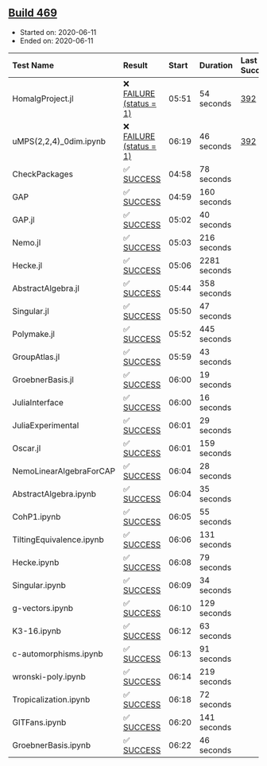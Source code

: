 ## [Build 469](https://oscarci.mathematik.uni-kl.de/job/oscar-julia-1.4/469/)

* Started on: 2020-06-11
* Ended on: 2020-06-11

| Test Name    | Result | Start | Duration | Last Success | First Failure |
|:-------------|:-------|:------|:---------|:-------------|:--------------|
| HomalgProject.jl | ❌ [FAILURE (status = 1)](https://oscarci.mathematik.uni-kl.de/job/oscar-julia-1.4/469/artifact/logs/build-469/HomalgProject.jl.log) | 05:51 | 54 seconds | [392](https://oscarci.mathematik.uni-kl.de/job/oscar-julia-1.4/392/) | [393](https://oscarci.mathematik.uni-kl.de/job/oscar-julia-1.4/393/) |
| uMPS(2,2,4)_0dim.ipynb | ❌ [FAILURE (status = 1)](https://oscarci.mathematik.uni-kl.de/job/oscar-julia-1.4/469/artifact/logs/build-469/uMPS-2-2-4-_0dim.ipynb.log) | 06:19 | 46 seconds | [392](https://oscarci.mathematik.uni-kl.de/job/oscar-julia-1.4/392/) | [393](https://oscarci.mathematik.uni-kl.de/job/oscar-julia-1.4/393/) |
| CheckPackages | ✅ [SUCCESS](https://oscarci.mathematik.uni-kl.de/job/oscar-julia-1.4/469/artifact/logs/build-469/CheckPackages.log) | 04:58 | 78 seconds |  |  |
| GAP | ✅ [SUCCESS](https://oscarci.mathematik.uni-kl.de/job/oscar-julia-1.4/469/artifact/logs/build-469/GAP.log) | 04:59 | 160 seconds |  |  |
| GAP.jl | ✅ [SUCCESS](https://oscarci.mathematik.uni-kl.de/job/oscar-julia-1.4/469/artifact/logs/build-469/GAP.jl.log) | 05:02 | 40 seconds |  |  |
| Nemo.jl | ✅ [SUCCESS](https://oscarci.mathematik.uni-kl.de/job/oscar-julia-1.4/469/artifact/logs/build-469/Nemo.jl.log) | 05:03 | 216 seconds |  |  |
| Hecke.jl | ✅ [SUCCESS](https://oscarci.mathematik.uni-kl.de/job/oscar-julia-1.4/469/artifact/logs/build-469/Hecke.jl.log) | 05:06 | 2281 seconds |  |  |
| AbstractAlgebra.jl | ✅ [SUCCESS](https://oscarci.mathematik.uni-kl.de/job/oscar-julia-1.4/469/artifact/logs/build-469/AbstractAlgebra.jl.log) | 05:44 | 358 seconds |  |  |
| Singular.jl | ✅ [SUCCESS](https://oscarci.mathematik.uni-kl.de/job/oscar-julia-1.4/469/artifact/logs/build-469/Singular.jl.log) | 05:50 | 47 seconds |  |  |
| Polymake.jl | ✅ [SUCCESS](https://oscarci.mathematik.uni-kl.de/job/oscar-julia-1.4/469/artifact/logs/build-469/Polymake.jl.log) | 05:52 | 445 seconds |  |  |
| GroupAtlas.jl | ✅ [SUCCESS](https://oscarci.mathematik.uni-kl.de/job/oscar-julia-1.4/469/artifact/logs/build-469/GroupAtlas.jl.log) | 05:59 | 43 seconds |  |  |
| GroebnerBasis.jl | ✅ [SUCCESS](https://oscarci.mathematik.uni-kl.de/job/oscar-julia-1.4/469/artifact/logs/build-469/GroebnerBasis.jl.log) | 06:00 | 19 seconds |  |  |
| JuliaInterface | ✅ [SUCCESS](https://oscarci.mathematik.uni-kl.de/job/oscar-julia-1.4/469/artifact/logs/build-469/JuliaInterface.log) | 06:00 | 16 seconds |  |  |
| JuliaExperimental | ✅ [SUCCESS](https://oscarci.mathematik.uni-kl.de/job/oscar-julia-1.4/469/artifact/logs/build-469/JuliaExperimental.log) | 06:01 | 29 seconds |  |  |
| Oscar.jl | ✅ [SUCCESS](https://oscarci.mathematik.uni-kl.de/job/oscar-julia-1.4/469/artifact/logs/build-469/Oscar.jl.log) | 06:01 | 159 seconds |  |  |
| NemoLinearAlgebraForCAP | ✅ [SUCCESS](https://oscarci.mathematik.uni-kl.de/job/oscar-julia-1.4/469/artifact/logs/build-469/NemoLinearAlgebraForCAP.log) | 06:04 | 28 seconds |  |  |
| AbstractAlgebra.ipynb | ✅ [SUCCESS](https://oscarci.mathematik.uni-kl.de/job/oscar-julia-1.4/469/artifact/logs/build-469/AbstractAlgebra.ipynb.log) | 06:04 | 35 seconds |  |  |
| CohP1.ipynb | ✅ [SUCCESS](https://oscarci.mathematik.uni-kl.de/job/oscar-julia-1.4/469/artifact/logs/build-469/CohP1.ipynb.log) | 06:05 | 55 seconds |  |  |
| TiltingEquivalence.ipynb | ✅ [SUCCESS](https://oscarci.mathematik.uni-kl.de/job/oscar-julia-1.4/469/artifact/logs/build-469/TiltingEquivalence.ipynb.log) | 06:06 | 131 seconds |  |  |
| Hecke.ipynb | ✅ [SUCCESS](https://oscarci.mathematik.uni-kl.de/job/oscar-julia-1.4/469/artifact/logs/build-469/Hecke.ipynb.log) | 06:08 | 79 seconds |  |  |
| Singular.ipynb | ✅ [SUCCESS](https://oscarci.mathematik.uni-kl.de/job/oscar-julia-1.4/469/artifact/logs/build-469/Singular.ipynb.log) | 06:09 | 34 seconds |  |  |
| g-vectors.ipynb | ✅ [SUCCESS](https://oscarci.mathematik.uni-kl.de/job/oscar-julia-1.4/469/artifact/logs/build-469/g-vectors.ipynb.log) | 06:10 | 129 seconds |  |  |
| K3-16.ipynb | ✅ [SUCCESS](https://oscarci.mathematik.uni-kl.de/job/oscar-julia-1.4/469/artifact/logs/build-469/K3-16.ipynb.log) | 06:12 | 63 seconds |  |  |
| c-automorphisms.ipynb | ✅ [SUCCESS](https://oscarci.mathematik.uni-kl.de/job/oscar-julia-1.4/469/artifact/logs/build-469/c-automorphisms.ipynb.log) | 06:13 | 91 seconds |  |  |
| wronski-poly.ipynb | ✅ [SUCCESS](https://oscarci.mathematik.uni-kl.de/job/oscar-julia-1.4/469/artifact/logs/build-469/wronski-poly.ipynb.log) | 06:14 | 219 seconds |  |  |
| Tropicalization.ipynb | ✅ [SUCCESS](https://oscarci.mathematik.uni-kl.de/job/oscar-julia-1.4/469/artifact/logs/build-469/Tropicalization.ipynb.log) | 06:18 | 72 seconds |  |  |
| GITFans.ipynb | ✅ [SUCCESS](https://oscarci.mathematik.uni-kl.de/job/oscar-julia-1.4/469/artifact/logs/build-469/GITFans.ipynb.log) | 06:20 | 141 seconds |  |  |
| GroebnerBasis.ipynb | ✅ [SUCCESS](https://oscarci.mathematik.uni-kl.de/job/oscar-julia-1.4/469/artifact/logs/build-469/GroebnerBasis.ipynb.log) | 06:22 | 46 seconds |  |  |
